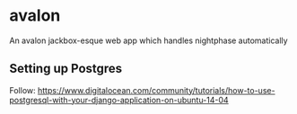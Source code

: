 # avalon
An avalon jackbox-esque web app which handles nightphase automatically

## Setting up Postgres

Follow: https://www.digitalocean.com/community/tutorials/how-to-use-postgresql-with-your-django-application-on-ubuntu-14-04
